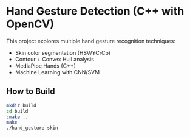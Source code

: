 # Hand Gesture Detection (C++ with OpenCV)

This project explores multiple hand gesture recognition techniques:

- Skin color segmentation (HSV/YCrCb)
- Contour + Convex Hull analysis
- MediaPipe Hands (C++)
- Machine Learning with CNN/SVM

## How to Build

```bash
mkdir build
cd build
cmake ..
make
./hand_gesture skin
